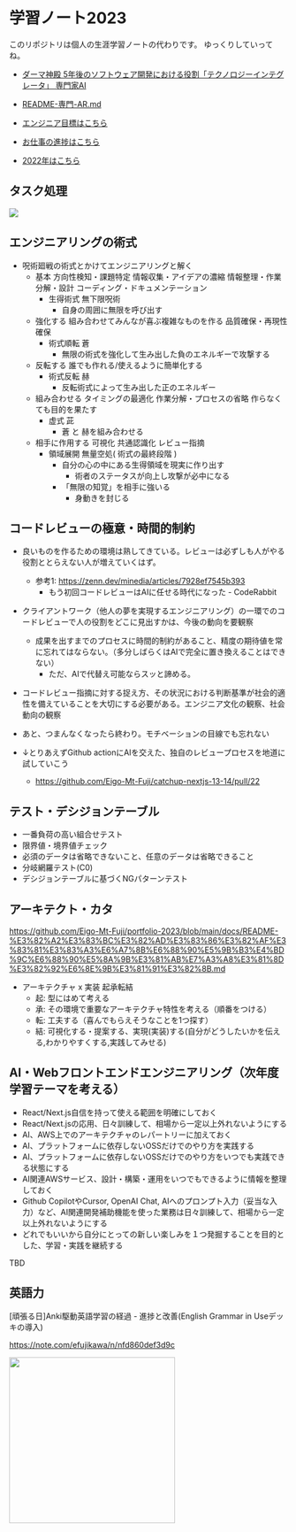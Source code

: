 # 学習ノート2023

このリポジトリは個人の生涯学習ノートの代わりです。
ゆっくりしていってね。

- [ダーマ神殿 5年後のソフトウェア開発における役割「テクノロジーインテグレータ」 専門家AI](https://note.com/efujikawa/n/ndbae4ebb9d9a)
- [README-専門-AR.md](./docs/README-専門-AR.md)

- [エンジニア目標はこちら](https://github.com/Eigo-Mt-Fuji/portfolio-2021/blob/main/docs/README-%E5%80%8B%E4%BA%BA%E5%AD%A6%E7%BF%92-20211215.md#1219-%E6%8B%A1%E5%BC%B5%E7%8F%BE%E5%AE%9Far%E3%81%AEsdk%E3%82%92%E8%AA%BF%E6%9F%BB%E3%81%99%E3%82%8B-web-ar-%E7%B7%A8)

- [お仕事の進捗はこちら](https://github.com/Eigo-Mt-Fuji/efg-confidential/blob/main/%E4%BA%8B%E6%A5%AD%E9%80%B2%E6%8D%97.md)

- [2022年はこちら](https://github.com/Eigo-Mt-Fuji/portfolio-2022)

## タスク処理

![](./Screenshot_20230813-143407_X.jpg)

## エンジニアリングの術式

- 呪術廻戦の術式とかけてエンジニアリングと解く
  - 基本 方向性検知・課題特定 情報収集・アイデアの濃縮 情報整理・作業分解・設計 コーディング・ドキュメンテーション 
    - 生得術式 無下限呪術
      - 自身の周囲に無限を呼び出す
  - 強化する 組み合わせてみんなが喜ぶ複雑なものを作る 品質確保・再現性確保
    - 術式順転 蒼
      - 無限の術式を強化して生み出した負のエネルギーで攻撃する
  - 反転する 誰でも作れる/使えるように簡単化する 
    - 術式反転 赫
      - 反転術式によって生み出した正のエネルギー
  - 組み合わせる タイミングの最適化  作業分解・プロセスの省略 作らなくても目的を果たす
    - 虚式 茈
      - 蒼 と 赫を組み合わせる
  - 相手に作用する 可視化 共通認識化 レビュー指摘
    - 領域展開 無量空処( 術式の最終段階 )
      - 自分の心の中にある生得領域を現実に作り出す
        - 術者のステータスが向上し攻撃が必中になる
      - 「無限の知覚」を相手に強いる
        - 身動きを封じる

## コードレビューの極意・時間的制約

- 良いものを作るための環境は熟してきている。レビューは必ずしも人がやる役割ととらえない人が増えていくはず。
  - 参考1: https://zenn.dev/minedia/articles/7928ef7545b393
    - もう初回コードレビューはAIに任せる時代になった - CodeRabbit
- クライアントワーク（他人の夢を実現するエンジニアリング）の一環でのコードレビューで人の役割をどこに見出すかは、今後の動向を要観察
  - 成果を出すまでのプロセスに時間的制約があること、精度の期待値を常に忘れてはならない。（多分しばらくはAIで完全に置き換えることはできない）
    - ただ、AIで代替え可能ならスッと諦める。

- コードレビュー指摘に対する捉え方、その状況における判断基準が社会的適性を備えていることを大切にする必要がある。エンジニア文化の観察、社会動向の観察

- あと、つまんなくなったら終わり。モチベーションの目線でも忘れない

- ↓とりあえずGithub actionにAIを交えた、独自のレビュープロセスを地道に試していこう
  - https://github.com/Eigo-Mt-Fuji/catchup-nextjs-13-14/pull/22

## テスト・デシジョンテーブル

- 一番負荷の高い組合せテスト
- 限界値・境界値チェック
- 必須のデータは省略できないこと、任意のデータは省略できること
- 分岐網羅テスト(C0)
- デシジョンテーブルに基づくNGパターンテスト

## アーキテクト・カタ

https://github.com/Eigo-Mt-Fuji/portfolio-2023/blob/main/docs/README-%E3%82%A2%E3%83%BC%E3%82%AD%E3%83%86%E3%82%AF%E3%83%81%E3%83%A3%E6%A7%8B%E6%88%90%E5%9B%B3%E4%BD%9C%E6%88%90%E5%8A%9B%E3%81%AB%E7%A3%A8%E3%81%8D%E3%82%92%E6%8E%9B%E3%81%91%E3%82%8B.md


  - アーキテクチャ x 実装 起承転結
    - 起: 型にはめて考える
    - 承: その環境で重要なアーキテクチャ特性を考える（順番をつける）
    - 転: 工夫する（喜んでもらえそうなことを1つ探す）
    - 結: 可視化する・提案する、実現(実装)する(自分がどうしたいかを伝える,わかりやすくする,実践してみせる)


## AI・Webフロントエンドエンジニアリング（次年度学習テーマを考える）

- React/Next.js自信を持って使える範囲を明確にしておく
- React/Next.jsの応用、日々訓練して、相場から一定以上外れないようにする
- AI、AWS上でのアーキテクチャのレパートリーに加えておく
- AI、プラットフォームに依存しないOSSだけでのやり方を実践する
- AI、プラットフォームに依存しないOSSだけでのやり方をいつでも実践できる状態にする
- AI関連AWSサービス、設計・構築・運用をいつでもできるように情報を整理しておく
- Github CopilotやCursor, OpenAI Chat, AIへのプロンプト入力（妥当な入力）など、AI関連開発補助機能を使った業務は日々訓練して、相場から一定以上外れないようにする
- どれでもいいから自分にとっての新しい楽しみを１つ発掘することを目的とした、学習・実践を継続する

TBD

## 英語力

[頑張る日]Anki駆動英語学習の経過 - 進捗と改善(English Grammar in Useデッキの導入)

https://note.com/efujikawa/n/nfd860def3d9c

<img width=300 src="./img/Screenshot_20230415-171208_AnkiDroid.jpg" />
